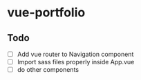 # vue-portfolio

## Todo
- [ ] Add vue router to Navigation component  
- [ ] Import sass files properly inside App.vue  
- [ ] do other components
